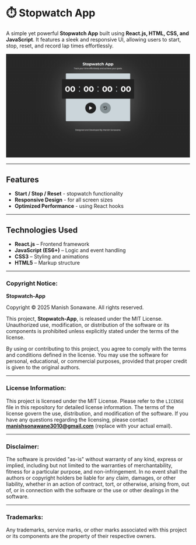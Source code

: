 # ⏱️ Stopwatch App  

A simple yet powerful **Stopwatch App** built using **React.js, HTML, CSS, and JavaScript**. It features a sleek and responsive UI, allowing users to start, stop, reset, and record lap times effortlessly.  

![Stopwatch App](public/img/image.png)

---

## Features  
- **Start / Stop / Reset** - stopwatch functionality  
- **Responsive Design** - for all screen sizes  
- **Optimized Performance** - using React hooks  
---

## Technologies Used  
- **React.js** – Frontend framework  
- **JavaScript (ES6+)** – Logic and event handling  
- **CSS3** – Styling and animations  
- **HTML5** – Markup structure  

---


### Copyright Notice:
**Stopwatch-App**

Copyright © 2025 Manish Sonawane. All rights reserved.

This project, **Stopwatch-App**, is released under the MIT License. Unauthorized use, modification, or distribution of the software or its components is prohibited unless explicitly stated under the terms of the license.

By using or contributing to this project, you agree to comply with the terms and conditions defined in the license. You may use the software for personal, educational, or commercial purposes, provided that proper credit is given to the original authors.

---

### License Information:
This project is licensed under the MIT License. Please refer to the `LICENSE` file in this repository for detailed license information. The terms of the license govern the use, distribution, and modification of the software. If you have any questions regarding the licensing, please contact **manishsonawane3010@gmail.com** (replace with your actual email).

---

### Disclaimer:
The software is provided "as-is" without warranty of any kind, express or implied, including but not limited to the warranties of merchantability, fitness for a particular purpose, and non-infringement. In no event shall the authors or copyright holders be liable for any claim, damages, or other liability, whether in an action of contract, tort, or otherwise, arising from, out of, or in connection with the software or the use or other dealings in the software.

---

### Trademarks:
Any trademarks, service marks, or other marks associated with this project or its components are the property of their respective owners.
